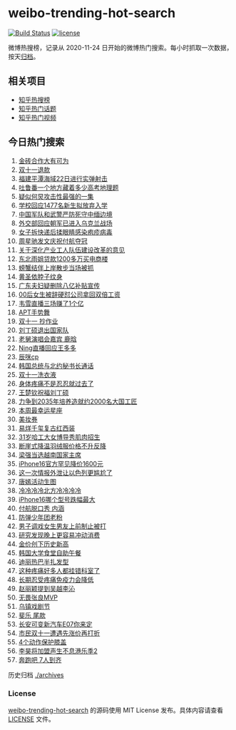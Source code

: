 # weibo-trending-hot-search

[![Build Status](https://github.com/justjavac/weibo-trending-hot-search/workflows/ci/badge.svg?branch=master)](https://github.com/justjavac/weibo-trending-hot-search/actions)
[![license](https://img.shields.io/github/license/justjavac/weibo-trending-hot-search)](https://github.com/justjavac/weibo-trending-hot-search/blob/master/LICENSE)

微博热搜榜，记录从 2020-11-24 日开始的微博热门搜索。每小时抓取一次数据，按天[归档](./archives)。

## 相关项目

- [知乎热搜榜](https://github.com/justjavac/zhihu-trending-top-search)
- [知乎热门话题](https://github.com/justjavac/zhihu-trending-hot-questions)
- [知乎热门视频](https://github.com/justjavac/zhihu-trending-hot-video)

## 今日热门搜索

<!-- BEGIN -->
<!-- 最后更新时间 Tue Oct 22 2024 01:07:14 GMT+0800 (China Standard Time) -->

1. [金砖合作大有可为](https://s.weibo.com//weibo?q=%23%E9%87%91%E7%A0%96%E5%90%88%E4%BD%9C%E5%A4%A7%E6%9C%89%E5%8F%AF%E4%B8%BA%23&Refer=new_time)
1. [双十一退款](https://s.weibo.com//weibo?q=%23%E5%8F%8C%E5%8D%81%E4%B8%80%E9%80%80%E6%AC%BE%23&t=31&band_rank=1&Refer=top)
1. [福建平潭海域22日进行实弹射击](https://s.weibo.com//weibo?q=%23%E7%A6%8F%E5%BB%BA%E5%B9%B3%E6%BD%AD%E6%B5%B7%E5%9F%9F22%E6%97%A5%E8%BF%9B%E8%A1%8C%E5%AE%9E%E5%BC%B9%E5%B0%84%E5%87%BB%23&t=31&band_rank=2&Refer=top)
1. [吐鲁番一个地方藏着多少高考地理题](https://s.weibo.com//weibo?q=%23%E5%90%90%E9%B2%81%E7%95%AA%E4%B8%80%E4%B8%AA%E5%9C%B0%E6%96%B9%E8%97%8F%E7%9D%80%E5%A4%9A%E5%B0%91%E9%AB%98%E8%80%83%E5%9C%B0%E7%90%86%E9%A2%98%23&t=31&band_rank=3&Refer=top)
1. [疑似何炅攻击性最强的一集](https://s.weibo.com//weibo?q=%E7%96%91%E4%BC%BC%E4%BD%95%E7%82%85%E6%94%BB%E5%87%BB%E6%80%A7%E6%9C%80%E5%BC%BA%E7%9A%84%E4%B8%80%E9%9B%86&t=31&band_rank=7&Refer=top)
1. [学校回应1477名新生拟放弃入学](https://s.weibo.com//weibo?q=%23%E5%AD%A6%E6%A0%A1%E5%9B%9E%E5%BA%941477%E5%90%8D%E6%96%B0%E7%94%9F%E6%8B%9F%E6%94%BE%E5%BC%83%E5%85%A5%E5%AD%A6%23&t=31&band_rank=25&Refer=top)
1. [中国军队和武警严防死守中缅边境](https://s.weibo.com//weibo?q=%23%E4%B8%AD%E5%9B%BD%E5%86%9B%E9%98%9F%E5%92%8C%E6%AD%A6%E8%AD%A6%E4%B8%A5%E9%98%B2%E6%AD%BB%E5%AE%88%E4%B8%AD%E7%BC%85%E8%BE%B9%E5%A2%83%23&t=31&band_rank=6&Refer=top)
1. [外交部回应朝军已进入乌克兰战场](https://s.weibo.com//weibo?q=%23%E5%A4%96%E4%BA%A4%E9%83%A8%E5%9B%9E%E5%BA%94%E6%9C%9D%E5%86%9B%E5%B7%B2%E8%BF%9B%E5%85%A5%E4%B9%8C%E5%85%8B%E5%85%B0%E6%88%98%E5%9C%BA%23&t=31&band_rank=8&Refer=top)
1. [女子拆快递后揉眼睛感染疱疹病毒](https://s.weibo.com//weibo?q=%23%E5%A5%B3%E5%AD%90%E6%8B%86%E5%BF%AB%E9%80%92%E5%90%8E%E6%8F%89%E7%9C%BC%E7%9D%9B%E6%84%9F%E6%9F%93%E7%96%B1%E7%96%B9%E7%97%85%E6%AF%92%23&t=31&band_rank=4&Refer=top)
1. [周星驰发文庆祝付航夺冠](https://s.weibo.com//weibo?q=%E5%91%A8%E6%98%9F%E9%A9%B0%E5%8F%91%E6%96%87%E5%BA%86%E7%A5%9D%E4%BB%98%E8%88%AA%E5%A4%BA%E5%86%A0&t=31&band_rank=10&Refer=top)
1. [关于深化产业工人队伍建设改革的意见](https://s.weibo.com//weibo?q=%23%E5%85%B3%E4%BA%8E%E6%B7%B1%E5%8C%96%E4%BA%A7%E4%B8%9A%E5%B7%A5%E4%BA%BA%E9%98%9F%E4%BC%8D%E5%BB%BA%E8%AE%BE%E6%94%B9%E9%9D%A9%E7%9A%84%E6%84%8F%E8%A7%81%23&t=31&band_rank=10&Refer=top)
1. [东北雨姐贷款1200多万买电商楼](https://s.weibo.com//weibo?q=%23%E4%B8%9C%E5%8C%97%E9%9B%A8%E5%A7%90%E8%B4%B7%E6%AC%BE1200%E5%A4%9A%E4%B8%87%E4%B9%B0%E7%94%B5%E5%95%86%E6%A5%BC%23&t=31&band_rank=11&Refer=top)
1. [螃蟹结伴上岸散步当场被抓](https://s.weibo.com//weibo?q=%23%E8%9E%83%E8%9F%B9%E7%BB%93%E4%BC%B4%E4%B8%8A%E5%B2%B8%E6%95%A3%E6%AD%A5%E5%BD%93%E5%9C%BA%E8%A2%AB%E6%8A%93%23&t=31&band_rank=13&Refer=top)
1. [黄圣依脖子纹身](https://s.weibo.com//weibo?q=%23%E9%BB%84%E5%9C%A3%E4%BE%9D%E8%84%96%E5%AD%90%E7%BA%B9%E8%BA%AB%23&t=31&band_rank=12&Refer=top)
1. [广东夫妇疑删除八亿补贴宣传](https://s.weibo.com//weibo?q=%23%E5%B9%BF%E4%B8%9C%E5%A4%AB%E5%A6%87%E7%96%91%E5%88%A0%E9%99%A4%E5%85%AB%E4%BA%BF%E8%A1%A5%E8%B4%B4%E5%AE%A3%E4%BC%A0%23&t=31&band_rank=15&Refer=top)
1. [00后女生被辞硬怼公司拿回双倍工资](https://s.weibo.com//weibo?q=%2300%E5%90%8E%E5%A5%B3%E7%94%9F%E8%A2%AB%E8%BE%9E%E7%A1%AC%E6%80%BC%E5%85%AC%E5%8F%B8%E6%8B%BF%E5%9B%9E%E5%8F%8C%E5%80%8D%E5%B7%A5%E8%B5%84%23&t=31&band_rank=5&Refer=top)
1. [韦雪直播三场赚了1个亿](https://s.weibo.com//weibo?q=%23%E9%9F%A6%E9%9B%AA%E7%9B%B4%E6%92%AD%E4%B8%89%E5%9C%BA%E8%B5%9A%E4%BA%861%E4%B8%AA%E4%BA%BF%23&t=31&band_rank=22&Refer=top)
1. [APT手势舞](https://s.weibo.com//weibo?q=APT%E6%89%8B%E5%8A%BF%E8%88%9E&t=31&band_rank=19&Refer=top)
1. [双十一 抄作业](https://s.weibo.com//weibo?q=%E5%8F%8C%E5%8D%81%E4%B8%80%20%E6%8A%84%E4%BD%9C%E4%B8%9A&t=31&band_rank=17&Refer=top)
1. [刘丁硕退出国家队](https://s.weibo.com//weibo?q=%E5%88%98%E4%B8%81%E7%A1%95%E9%80%80%E5%87%BA%E5%9B%BD%E5%AE%B6%E9%98%9F&t=31&band_rank=9&Refer=top)
1. [老舅演唱会嘉宾 鹿晗](https://s.weibo.com//weibo?q=%E8%80%81%E8%88%85%E6%BC%94%E5%94%B1%E4%BC%9A%E5%98%89%E5%AE%BE%20%E9%B9%BF%E6%99%97&t=31&band_rank=20&Refer=top)
1. [Ning直播回应王多多](https://s.weibo.com//weibo?q=%23Ning%E7%9B%B4%E6%92%AD%E5%9B%9E%E5%BA%94%E7%8E%8B%E5%A4%9A%E5%A4%9A%23&t=31&band_rank=16&Refer=top)
1. [辰咪cp](https://s.weibo.com//weibo?q=%E8%BE%B0%E5%92%AAcp&t=31&band_rank=18&Refer=top)
1. [韩国总统与北约秘书长通话](https://s.weibo.com//weibo?q=%23%E9%9F%A9%E5%9B%BD%E6%80%BB%E7%BB%9F%E4%B8%8E%E5%8C%97%E7%BA%A6%E7%A7%98%E4%B9%A6%E9%95%BF%E9%80%9A%E8%AF%9D%23&t=31&band_rank=29&Refer=top)
1. [双十一洗衣液](https://s.weibo.com//weibo?q=%E5%8F%8C%E5%8D%81%E4%B8%80%E6%B4%97%E8%A1%A3%E6%B6%B2&t=31&band_rank=23&Refer=top)
1. [身体疼痛不是忍忍就过去了](https://s.weibo.com//weibo?q=%23%E8%BA%AB%E4%BD%93%E7%96%BC%E7%97%9B%E4%B8%8D%E6%98%AF%E5%BF%8D%E5%BF%8D%E5%B0%B1%E8%BF%87%E5%8E%BB%E4%BA%86%23&t=31&band_rank=49&Refer=top)
1. [王楚钦祝福刘丁硕](https://s.weibo.com//weibo?q=%23%E7%8E%8B%E6%A5%9A%E9%92%A6%E7%A5%9D%E7%A6%8F%E5%88%98%E4%B8%81%E7%A1%95%23&t=31&band_rank=24&Refer=top)
1. [力争到2035年培养造就约2000名大国工匠](https://s.weibo.com//weibo?q=%23%E5%8A%9B%E4%BA%89%E5%88%B02035%E5%B9%B4%E5%9F%B9%E5%85%BB%E9%80%A0%E5%B0%B1%E7%BA%A62000%E5%90%8D%E5%A4%A7%E5%9B%BD%E5%B7%A5%E5%8C%A0%23&t=31&band_rank=50&Refer=top)
1. [本周最幸运星座](https://s.weibo.com//weibo?q=%23%E6%9C%AC%E5%91%A8%E6%9C%80%E5%B9%B8%E8%BF%90%E6%98%9F%E5%BA%A7%23&t=31&band_rank=21&Refer=top)
1. [美妆券](https://s.weibo.com//weibo?q=%E7%BE%8E%E5%A6%86%E5%88%B8&t=31&band_rank=42&Refer=top)
1. [易烊千玺复古红西装](https://s.weibo.com//weibo?q=%23%E6%98%93%E7%83%8A%E5%8D%83%E7%8E%BA%E5%A4%8D%E5%8F%A4%E7%BA%A2%E8%A5%BF%E8%A3%85%23&t=31&band_rank=31&Refer=top)
1. [31岁哈工大女博导秀肌肉招生](https://s.weibo.com//weibo?q=%2331%E5%B2%81%E5%93%88%E5%B7%A5%E5%A4%A7%E5%A5%B3%E5%8D%9A%E5%AF%BC%E7%A7%80%E8%82%8C%E8%82%89%E6%8B%9B%E7%94%9F%23&t=31&band_rank=33&Refer=top)
1. [断崖式降温羽绒服价格不升反降](https://s.weibo.com//weibo?q=%23%E6%96%AD%E5%B4%96%E5%BC%8F%E9%99%8D%E6%B8%A9%E7%BE%BD%E7%BB%92%E6%9C%8D%E4%BB%B7%E6%A0%BC%E4%B8%8D%E5%8D%87%E5%8F%8D%E9%99%8D%23&t=31&band_rank=34&Refer=top)
1. [梁强当选越南国家主席](https://s.weibo.com//weibo?q=%23%E6%A2%81%E5%BC%BA%E5%BD%93%E9%80%89%E8%B6%8A%E5%8D%97%E5%9B%BD%E5%AE%B6%E4%B8%BB%E5%B8%AD%23&t=31&band_rank=47&Refer=top)
1. [iPhone16官方罕见降价1600元](https://s.weibo.com//weibo?q=%23iPhone16%E5%AE%98%E6%96%B9%E7%BD%95%E8%A7%81%E9%99%8D%E4%BB%B71600%E5%85%83%23&t=31&band_rank=26&Refer=top)
1. [这一次情报外泄让以色列更尴尬了](https://s.weibo.com//weibo?q=%23%E8%BF%99%E4%B8%80%E6%AC%A1%E6%83%85%E6%8A%A5%E5%A4%96%E6%B3%84%E8%AE%A9%E4%BB%A5%E8%89%B2%E5%88%97%E6%9B%B4%E5%B0%B4%E5%B0%AC%E4%BA%86%23&t=31&band_rank=43&Refer=top)
1. [唐嫣活动生图](https://s.weibo.com//weibo?q=%E5%94%90%E5%AB%A3%E6%B4%BB%E5%8A%A8%E7%94%9F%E5%9B%BE&t=31&band_rank=37&Refer=top)
1. [冷冷冷冷北方冷冷冷冷](https://s.weibo.com//weibo?q=%23%E5%86%B7%E5%86%B7%E5%86%B7%E5%86%B7%E5%8C%97%E6%96%B9%E5%86%B7%E5%86%B7%E5%86%B7%E5%86%B7%23&t=31&band_rank=36&Refer=top)
1. [iPhone16哪个型号跌幅最大](https://s.weibo.com//weibo?q=%23iPhone16%E5%93%AA%E4%B8%AA%E5%9E%8B%E5%8F%B7%E8%B7%8C%E5%B9%85%E6%9C%80%E5%A4%A7%23&t=31&band_rank=32&Refer=top)
1. [付航脱口秀 内涵](https://s.weibo.com//weibo?q=%E4%BB%98%E8%88%AA%E8%84%B1%E5%8F%A3%E7%A7%80%20%E5%86%85%E6%B6%B5&t=31&band_rank=44&Refer=top)
1. [防弹少年团老粉](https://s.weibo.com//weibo?q=%23%E9%98%B2%E5%BC%B9%E5%B0%91%E5%B9%B4%E5%9B%A2%E8%80%81%E7%B2%89%23&t=31&band_rank=41&Refer=top)
1. [男子调戏女生男友上前制止被打](https://s.weibo.com//weibo?q=%23%E7%94%B7%E5%AD%90%E8%B0%83%E6%88%8F%E5%A5%B3%E7%94%9F%E7%94%B7%E5%8F%8B%E4%B8%8A%E5%89%8D%E5%88%B6%E6%AD%A2%E8%A2%AB%E6%89%93%23&t=31&band_rank=27&Refer=top)
1. [研究发现晚上更容易冲动消费](https://s.weibo.com//weibo?q=%23%E7%A0%94%E7%A9%B6%E5%8F%91%E7%8E%B0%E6%99%9A%E4%B8%8A%E6%9B%B4%E5%AE%B9%E6%98%93%E5%86%B2%E5%8A%A8%E6%B6%88%E8%B4%B9%23&t=31&band_rank=40&Refer=top)
1. [金价创下历史新高](https://s.weibo.com//weibo?q=%23%E9%87%91%E4%BB%B7%E5%88%9B%E4%B8%8B%E5%8E%86%E5%8F%B2%E6%96%B0%E9%AB%98%23&t=31&band_rank=43&Refer=top)
1. [韩国大学食堂自助午餐](https://s.weibo.com//weibo?q=%E9%9F%A9%E5%9B%BD%E5%A4%A7%E5%AD%A6%E9%A3%9F%E5%A0%82%E8%87%AA%E5%8A%A9%E5%8D%88%E9%A4%90&t=31&band_rank=44&Refer=top)
1. [迪丽热巴半扎发型](https://s.weibo.com//weibo?q=%23%E8%BF%AA%E4%B8%BD%E7%83%AD%E5%B7%B4%E5%8D%8A%E6%89%8E%E5%8F%91%E5%9E%8B%23&t=31&band_rank=35&Refer=top)
1. [这种疼痛好多人都挂错科室了](https://s.weibo.com//weibo?q=%23%E8%BF%99%E7%A7%8D%E7%96%BC%E7%97%9B%E5%A5%BD%E5%A4%9A%E4%BA%BA%E9%83%BD%E6%8C%82%E9%94%99%E7%A7%91%E5%AE%A4%E4%BA%86%23&t=31&band_rank=39&Refer=top)
1. [长期忍受疼痛免疫力会降低](https://s.weibo.com//weibo?q=%23%E9%95%BF%E6%9C%9F%E5%BF%8D%E5%8F%97%E7%96%BC%E7%97%9B%E5%85%8D%E7%96%AB%E5%8A%9B%E4%BC%9A%E9%99%8D%E4%BD%8E%23&t=31&band_rank=47&Refer=top)
1. [赵丽颖提到吴越李沁](https://s.weibo.com//weibo?q=%23%E8%B5%B5%E4%B8%BD%E9%A2%96%E6%8F%90%E5%88%B0%E5%90%B4%E8%B6%8A%E6%9D%8E%E6%B2%81%23&t=31&band_rank=30&Refer=top)
1. [无畏张良MVP](https://s.weibo.com//weibo?q=%23%E6%97%A0%E7%95%8F%E5%BC%A0%E8%89%AFMVP%23&t=31&band_rank=49&Refer=top)
1. [乌镇戏剧节](https://s.weibo.com//weibo?q=%E4%B9%8C%E9%95%87%E6%88%8F%E5%89%A7%E8%8A%82&t=31&band_rank=50&Refer=top)
1. [斐乐 尾款](https://s.weibo.com//weibo?q=%E6%96%90%E4%B9%90%20%E5%B0%BE%E6%AC%BE&t=31&band_rank=14&Refer=top)
1. [长安可变新汽车E07你来定](https://s.weibo.com//weibo?q=%23%E9%95%BF%E5%AE%89%E5%8F%AF%E5%8F%98%E6%96%B0%E6%B1%BD%E8%BD%A6E07%E4%BD%A0%E6%9D%A5%E5%AE%9A%23&t=31&band_rank=28&Refer=top)
1. [市民双十一遭遇先涨价再打折](https://s.weibo.com//weibo?q=%23%E5%B8%82%E6%B0%91%E5%8F%8C%E5%8D%81%E4%B8%80%E9%81%AD%E9%81%87%E5%85%88%E6%B6%A8%E4%BB%B7%E5%86%8D%E6%89%93%E6%8A%98%23&t=31&band_rank=38&Refer=top)
1. [4个动作保护膝盖](https://s.weibo.com//weibo?q=4%E4%B8%AA%E5%8A%A8%E4%BD%9C%E4%BF%9D%E6%8A%A4%E8%86%9D%E7%9B%96&t=31&band_rank=45&Refer=top)
1. [李昊将加盟声生不息港乐季2](https://s.weibo.com//weibo?q=%23%E6%9D%8E%E6%98%8A%E5%B0%86%E5%8A%A0%E7%9B%9F%E5%A3%B0%E7%94%9F%E4%B8%8D%E6%81%AF%E6%B8%AF%E4%B9%90%E5%AD%A32%23&t=31&band_rank=46&Refer=top)
1. [奔跑吧 7人到齐](https://s.weibo.com//weibo?q=%E5%A5%94%E8%B7%91%E5%90%A7%207%E4%BA%BA%E5%88%B0%E9%BD%90&t=31&band_rank=48&Refer=top)

<!-- END -->

历史归档 [./archives](./archives)

### License

[weibo-trending-hot-search](https://github.com/justjavac/weibo-trending-hot-search) 的源码使用 MIT License
发布。具体内容请查看 [LICENSE](./LICENSE) 文件。
